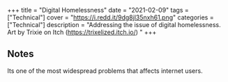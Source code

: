 +++
title = "Digital Homelessness"
date = "2021-02-09"
tags = ["Technical"]
cover = "https://i.redd.it/9dg8jl35nxh61.png"
categories = ["Technical"]
description = "Addressing the issue of digital homelessness. Art by Trixie on Itch (https://trixelized.itch.io/) "
+++

## Notes

Its one of the most widespread problems that affects internet users.

